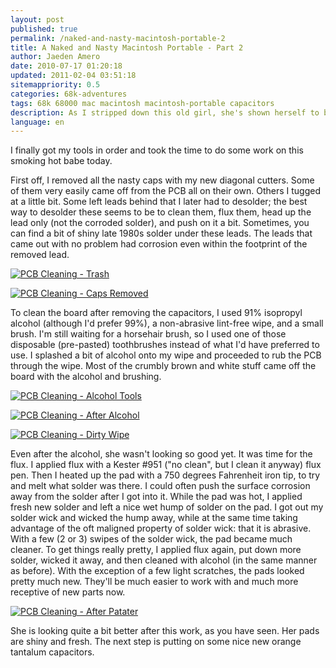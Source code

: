 ```yaml
---
layout: post
published: true
permalink: /naked-and-nasty-macintosh-portable-2
title: A Naked and Nasty Macintosh Portable - Part 2
author: Jaeden Amero
date: 2010-07-17 01:20:18
updated: 2011-02-04 03:51:18
sitemappriority: 0.5
categories: 68k-adventures
tags: 68k 68000 mac macintosh macintosh-portable capacitors
description: As I stripped down this old girl, she's shown herself to be very nasty, part 2.
language: en
---
```

<p>I finally got my tools in order and took the time to do some work on this smoking hot babe today.</p>

<p>First off, I removed all the nasty caps with my new diagonal cutters. Some of them very easily came off from the PCB all on their own. Others I tugged at a little bit. Some left leads behind that I later had to desolder; the best way to desolder these seems to be to clean them, flux them, head up the lead only (not the corroded solder), and push on it a bit. Sometimes, you can find a bit of shiny late 1980s solder under these leads. The leads that came out with no problem had corrosion even within the footprint of the removed lead.</p>

<a href="http://static.patater.com/files/pictures/pcb_cleaning-trash.jpg"><img src="http://static.patater.com/files/pictures/thumb/pcb_cleaning-trash.jpg" alt="PCB Cleaning - Trash" /></a>

<a href="http://static.patater.com/files/pictures/pcb_cleaning-caps_removed.jpg"><img src="http://patater.com/files/pictures/thumb/pcb_cleaning-caps_removed.jpg" alt="PCB Cleaning - Caps Removed" /></a>

<p>To clean the board after removing the capacitors, I used 91% isopropyl alcohol (although I'd prefer 99%), a non-abrasive lint-free wipe, and a small brush. I'm still waiting for a horsehair brush, so I used one of those disposable (pre-pasted) toothbrushes instead of what I'd have preferred to use. I splashed a bit of alcohol onto my wipe and proceeded to rub the PCB through the wipe. Most of the crumbly brown and white stuff came off the board with the alcohol and brushing.</p>

<a href="http://static.patater.com/files/pictures/pcb_cleaning-alcohol_tools.jpg"><img src="http://static.patater.com/files/pictures/thumb/pcb_cleaning-alcohol_tools.jpg" alt="PCB Cleaning - Alcohol Tools" /></a>

<a href="http://static.patater.com/files/pictures/pcb_cleaning-after_alcohol.jpg"><img src="http://static.patater.com/files/pictures/thumb/pcb_cleaning-after_alcohol.jpg" alt="PCB Cleaning - After Alcohol" /></a>

<a href="http://static.patater.com/files/pictures/pcb_cleaning-dirty_wipe.jpg"><img src="http://static.patater.com/files/pictures/thumb/pcb_cleaning-dirty_wipe.jpg" alt="PCB Cleaning - Dirty Wipe" /></a>

<p>Even after the alcohol, she wasn't looking so good yet. It was time for the flux. I applied flux with a Kester #951 ("no clean", but I clean it anyway) flux pen. Then I heated up the pad with a 750 degrees Fahrenheit iron tip, to try and melt what solder was there. I could often push the surface corrosion away from the solder after I got into it. While the pad was hot, I applied fresh new solder and left a nice wet hump of solder on the pad. I got out my solder wick and wicked the hump away, while at the same time taking advantage of the oft maligned property of solder wick: that it is abrasive. With a few (2 or 3) swipes of the solder wick, the pad became much cleaner. To get things really pretty, I applied flux again, put down more solder, wicked it away, and then cleaned with alcohol (in the same manner as before). With the exception of a few light scratches, the pads looked pretty much new. They'll be much easier to work with and much more receptive of new parts now.</p>

<a href="http://static.patater.com/files/pictures/pcb_cleaning-after_patater.jpg"><img src="http://static.patater.com/files/pictures/thumb/pcb_cleaning-after_patater.jpg" alt="PCB Cleaning - After Patater" /></a>

<p>She is looking quite a bit better after this work, as you have seen. Her pads are shiny and fresh. The next step is putting on some nice new orange tantalum capacitors.</p>
